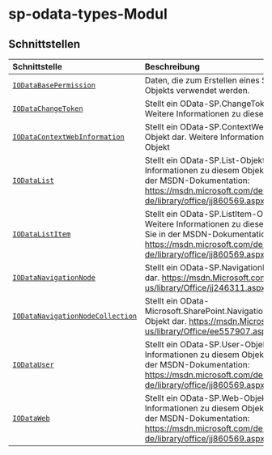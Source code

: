 # <a name="sp-odata-types-module"></a>sp-odata-types-Modul




## <a name="interfaces"></a>Schnittstellen

| Schnittstelle    |  Beschreibung |
|:-------------|:---------------|
| [`IODataBasePermission`](./sp-odata-types/iodatabasepermission.md)   | Daten, die zum Erstellen eines SPPermission-Objekts verwendet werden.  |
| [`IODataChangeToken`](./sp-odata-types/iodatachangetoken.md)   | Stellt ein OData-SP.ChangeToken-Objekt dar. Weitere Informationen zu diesem Objekt  |
| [`IODataContextWebInformation`](./sp-odata-types/iodatacontextwebinformation.md)   | Stellt ein OData-SP.ContextWebInformation-Objekt dar. Weitere Informationen zu diesem Objekt  |
| [`IODataList`](./sp-odata-types/iodatalist.md)   | Stellt ein OData-SP.List-Objekt dar. Weitere Informationen zu diesem Objekt finden Sie in der MSDN-Dokumentation: https://msdn.microsoft.com/de-de/library/office/jj860569.aspx  |
| [`IODataListItem`](./sp-odata-types/iodatalistitem.md)   | Stellt ein OData-SP.ListItem-Objekt dar. Weitere Informationen zu diesem Objekt finden Sie in der MSDN-Dokumentation: https://msdn.microsoft.com/de-de/library/office/jj860569.aspx  |
| [`IODataNavigationNode`](./sp-odata-types/iodatanavigationnode.md)   | Stellt ein OData-SP.NavigationNode-Objekt dar. https://msdn.Microsoft.com/en-us/library/Office/jj246311.aspx  |
| [`IODataNavigationNodeCollection`](./sp-odata-types/iodatanavigationnodecollection.md)   | Stellt ein OData-Microsoft.SharePoint.Navigation.SPNavigation-Objekt dar. https://msdn.Microsoft.com/en-us/library/Office/ee557907.aspx  |
| [`IODataUser`](./sp-odata-types/iodatauser.md)   | Stellt ein OData-SP.User-Objekt dar. Weitere Informationen zu diesem Objekt finden Sie in der MSDN-Dokumentation: https://msdn.microsoft.com/de-de/library/office/jj860569.aspx  |
| [`IODataWeb`](./sp-odata-types/iodataweb.md)   | Stellt ein OData-SP.Web-Objekt dar. Weitere Informationen zu diesem Objekt finden Sie in der MSDN-Dokumentation: https://msdn.microsoft.com/de-de/library/office/jj860569.aspx  |






